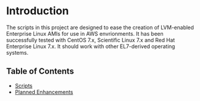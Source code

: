 # Introduction
The scripts in this project are designed to ease the creation of LVM-enabled Enterprise Linux AMIs for use in AWS envrionments. It has been successfully tested with CentOS 7.x, Scientific Linux 7.x and Red Hat Enterprise Linux 7.x. It should work with other EL7-derived operating systems.


## Table of Contents

* [Scripts](Docs/README_scripts.md)
* [Planned Enhancements](Docs/README_enhancements.md)

